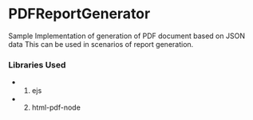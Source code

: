 # PDFReportGenerator

Sample Implementation of generation of PDF document based on JSON data
This can be used in scenarios of report generation.

### Libraries Used
- 1. ejs
- 2. html-pdf-node

